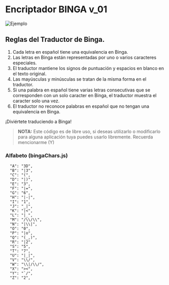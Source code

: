 # Encriptador BINGA v_01

![Ejemplo](https://i.imgur.com/MxLIRxh.jpg)


## Reglas del Traductor de Binga.

1. Cada letra en español tiene una equivalencia en Binga.
2. Las letras en Binga están representadas por uno o varios caracteres especiales.
3. El traductor mantiene los signos de puntuación y espacios en blanco en el texto original.
4. Las mayúsculas y minúsculas se tratan de la misma forma en el traductor.
5. Si una palabra en español tiene varias letras consecutivas que se corresponden con un solo caracter en Binga, el traductor muestra el caracter solo una vez.
6. El traductor no reconoce palabras en español que no tengan una equivalencia en Binga.

¡Diviértete traduciendo a Binga!

> **NOTA:** Este código es de libre uso, si deseas utilizarlo o modificarlo para alguna aplicación tuya puedes usarlo libremente. Recuerda mencionarme (Y)

### Alfabeto (bingaChars.js)

```
  "A": "3D",
  "B": "|3",
  "C": "(",
  "D": "|)",
  "E": "3",
  "F": "|=",
  "G": "6",
  "H": "|-|",
  "I": "1",
  "J": "_|",
  "K": "|<",
  "L": "|_",
  "M": "/\\/\\",
  "N": "|\\|",
  "O": "0",
  "P": "|o",
  "Q": "(_,)",
  "R": "|2",
  "S": "5",
  "T": "7",
  "U": "|_|",
  "V": "\\/",
  "W": "\\|/\\/",
  "X": "><",
  "Y": "`/",
  "Z": "2",
```
